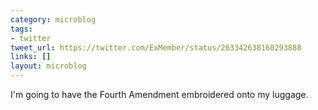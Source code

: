 ```yaml
---
category: microblog
tags:
- twitter
tweet_url: https://twitter.com/ExMember/status/263342638160293888
links: []
layout: microblog
---
```

I'm going to have the Fourth Amendment embroidered onto my luggage.

